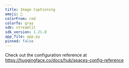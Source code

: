 ```yaml
---
title: Image Captioning
emoji: 🦀
colorFrom: red
colorTo: gray
sdk: streamlit
sdk_version: 1.21.0
app_file: app.py
pinned: false
---
```


Check out the configuration reference at https://huggingface.co/docs/hub/spaces-config-reference
